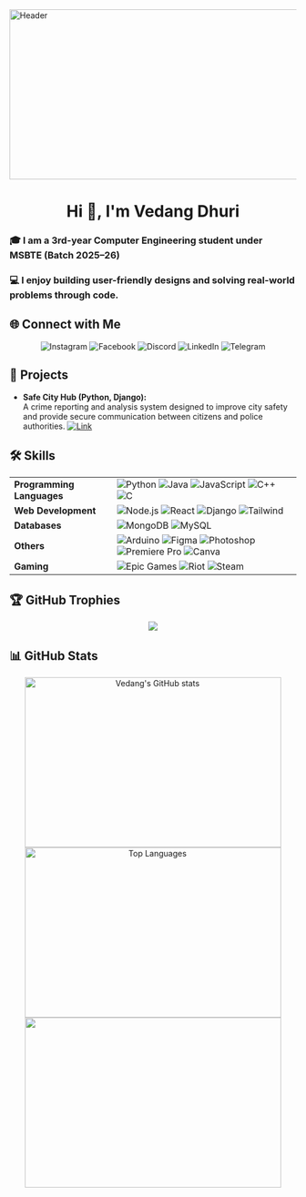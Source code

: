 <a href="https://vedangdhuri.github.io/vedang-portfolio/">
  <img src="https://github.com/vedangdhuri/images/blob/main/standard.gif?raw=true" alt="Header" width="1011" height="299">
</a>

<h1 align="center">Hi 👋, I'm Vedang Dhuri</h1>
<h3 align="left">🎓 I am a 3rd-year Computer Engineering student under MSBTE (Batch 2025–26)</h3>
<h3 align="left">💻 I enjoy building user-friendly designs and solving real-world problems through code.</h3>

## 🌐 Connect with Me
<div align="center">
  <img src="https://img.shields.io/badge/Instagram-%23E4405F.svg?style=for-the-badge&logo=Instagram&logoColor=white" alt="Instagram"><a href="https://www.instagram.com/vedang.dhuri.69"></a>
  <img src="https://img.shields.io/badge/Facebook-%231877F2.svg?style=for-the-badge&logo=Facebook&logoColor=white" alt="Facebook"><a href="https://www.facebook.com/vedang.dhuri.69/"></a>
  <img src="https://img.shields.io/badge/Discord-%235865F2.svg?style=for-the-badge&logo=discord&logoColor=white" alt="Discord"><a href="https://discord.com/invite/mHp6krXD82"></a>
  <img src="https://img.shields.io/badge/linkedin-%230077B5.svg?style=for-the-badge&logo=linkedin&logoColor=white" alt="LinkedIn"><a href="https://www.linkedin.com/in/vedang-dhuri-b03280348/"></a>
  <img src="https://img.shields.io/badge/Telegram-2CA5E0?style=for-the-badge&logo=telegram&logoColor=white" alt="Telegram"><a href="https://t.me/vedangdhuri69"></a>
</div>

## 🚀 Projects  

- **Safe City Hub (Python, Django):**  
  A crime reporting and analysis system designed to improve city safety and provide secure communication between citizens and police authorities. [![Link](https://img.shields.io/badge/GitHub-%23121011.svg?logo=github&logoColor=white)](https://github.com/vedangdhuri/SafeCity-Hub)

## 🛠️ Skills  
<table>
  <tr>
    <td><b>Programming Languages</b></td>
    <td>
      <img src="https://img.shields.io/badge/python-3670A0?style=for-the-badge&logo=python&logoColor=ffdd54" alt="Python">
      <img src="https://img.shields.io/badge/java-%23ED8B00.svg?style=for-the-badge&logo=openjdk&logoColor=white" alt="Java">
      <img src="https://img.shields.io/badge/javascript-%23323330.svg?style=for-the-badge&logo=javascript&logoColor=%23F7DF1E" alt="JavaScript">
      <img src="https://img.shields.io/badge/c++-%2300599C.svg?style=for-the-badge&logo=c%2B%2B&logoColor=white" alt="C++">
      <img src="https://img.shields.io/badge/c-%2300599C.svg?style=for-the-badge&logo=c&logoColor=white" alt="C">
    </td>
  </tr>
  <tr>
    <td><b>Web Development</b></td>
    <td>
      <img src="https://img.shields.io/badge/node.js-6DA55F?style=for-the-badge&logo=node.js&logoColor=white" alt="Node.js">
      <img src="https://img.shields.io/badge/react-%2320232a.svg?style=for-the-badge&logo=react&logoColor=%2361DAFB" alt="React">
      <img src="https://img.shields.io/badge/django-%23092E20.svg?style=for-the-badge&logo=django&logoColor=white" alt="Django">
      <img src="https://img.shields.io/badge/tailwindcss-%2338B2AC.svg?style=for-the-badge&logo=tailwind-css&logoColor=white" alt="Tailwind">
    </td>
  </tr>
  <tr>
    <td><b>Databases</b></td>
    <td>
      <img src="https://img.shields.io/badge/MongoDB-%234ea94b.svg?style=for-the-badge&logo=mongodb&logoColor=white" alt="MongoDB">
      <img src="https://img.shields.io/badge/mysql-4479A1.svg?style=for-the-badge&logo=mysql&logoColor=white" alt="MySQL">
    </td>
  </tr>
  <tr>
    <td><b>Others</b></td>
    <td>
      <img src="https://img.shields.io/badge/-Arduino-00979D?style=for-the-badge&logo=Arduino&logoColor=white" alt="Arduino">
      <img src="https://img.shields.io/badge/figma-%23F24E1E.svg?style=for-the-badge&logo=figma&logoColor=white" alt="Figma">
      <img src="https://img.shields.io/badge/adobe%20photoshop-%2331A8FF.svg?style=for-the-badge&logo=adobe%20photoshop&logoColor=white" alt="Photoshop">
      <img src="https://img.shields.io/badge/Adobe%20Premiere%20Pro-9999FF.svg?style=for-the-badge&logo=Adobe%20Premiere%20Pro&logoColor=white" alt="Premiere Pro">
      <img src="https://img.shields.io/badge/Canva-%2300C4CC.svg?style=for-the-badge&logo=Canva&logoColor=white" alt="Canva">
    </td>
  </tr>
  <tr>
    <td><b>Gaming</b></td>
    <td>
      <img src="https://img.shields.io/badge/epicgames-%23313131.svg?style=for-the-badge&logo=epicgames&logoColor=white" alt="Epic Games">
      <img src="https://img.shields.io/badge/riotgames-D32936.svg?style=for-the-badge&logo=riotgames&logoColor=white" alt="Riot">
      <img src="https://img.shields.io/badge/steam-%23000000.svg?style=for-the-badge&logo=steam&logoColor=white" alt="Steam">
    </td>
  </tr>
</table>

## 🏆 GitHub Trophies

<div align="center">
  <img src="https://github-profile-trophy.vercel.app/?username=vedangdhuri&theme=darkhub" />
</div>

## 📊 GitHub Stats  

<div align="center">
  <img src="https://github-readme-stats.vercel.app/api?username=vedangdhuri&theme=dark&hide_border=false&include_all_commits=false&count_private=false" alt="Vedang's GitHub stats" width="450" height="299"/> <br />
  <img src="https://github-readme-stats.vercel.app/api/top-langs/?username=vedangdhuri&theme=dark&hide_border=false&include_all_commits=false&count_private=false&layout=compact" alt="Top Languages" width="450" height="299"/> <br />
  <img src="https://nirzak-streak-stats.vercel.app/?user=vedangdhuri&theme=dark&hide_border=false" alt="" width="450" height="299"/>
</div>
